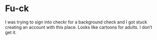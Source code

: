 # Fu-ck
I was trying to sign into checkr for a background check and I got stuck creating an account with this place. Looks like cartoons for adults. I don’t get it. 
